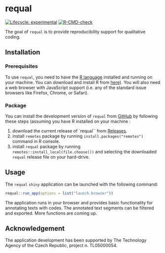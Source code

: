 
<!-- README.md is generated from README.Rmd. Please edit that file -->

# requal

<!-- badges: start -->

[![Lifecycle:
experimental](https://img.shields.io/badge/lifecycle-experimental-orange.svg)](https://lifecycle.r-lib.org/articles/stages.html#experimental)
[![R-CMD-check](https://github.com/RE-QDA/requal/workflows/R-CMD-check/badge.svg)](https://github.com/RE-QDA/requal/actions)
<!-- badges: end -->

The goal of `requal` is to provide reproducibility support for
qualitative coding.

## Installation

### Prerequisites

To use `requal`, you need to have the [R
language](https://www.r-project.org) installed and running on your
machine. You can download and install R from
[here](https://cloud.r-project.org)). You will also need a web browser
with JavaScript support (i.e. any of the standard issue browsers like
Firefox, Chrome, or Safari).

### Package

You can install the development version of `requal` from
[GitHub](https://github.com/) by following these steps (assuming you
have R installed on your machine :

1.  download the current release of \`requal\`\` from
    [Releases](https://github.com/RE-QDA/requal/releases).
2.  install `remotes` package by running `install.packages("remotes")`
    command in R console.
3.  install `requal` package by running
    `remotes::install_local(file.choose())` and selecting the downloaded
    `requal` release file on your hard-drive.

## Usage

The `requal` `shiny` application can be launched with the following
command:

``` r
requal::run_app(options = list("launch.browser"))
```

The application runs in your browser and provides basic functionality
for annotating texts with codes. The annotated text segments can be
filtered and exported. More functions are coming up.

## Acknowledgement

The application development has been supported by The Technology Agency
of the Czech Republic, project n. TL05000054.
